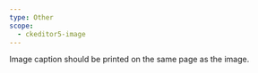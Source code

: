 ```yaml
---
type: Other
scope:
  - ckeditor5-image
---
```


Image caption should be printed on the same page as the image.
